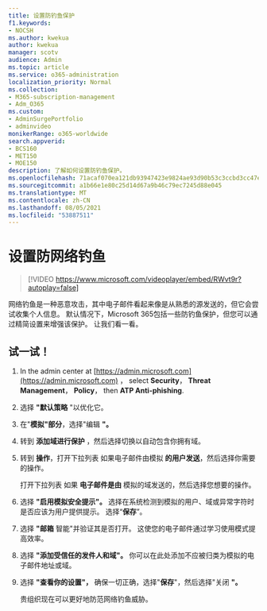 ```yaml
---
title: 设置防钓鱼保护
f1.keywords:
- NOCSH
ms.author: kwekua
author: kwekua
manager: scotv
audience: Admin
ms.topic: article
ms.service: o365-administration
localization_priority: Normal
ms.collection:
- M365-subscription-management
- Adm_O365
ms.custom:
- AdminSurgePortfolio
- adminvideo
monikerRange: o365-worldwide
search.appverid:
- BCS160
- MET150
- MOE150
description: 了解如何设置防钓鱼保护。
ms.openlocfilehash: 71acaf070ea121db93947423e9824ae93d90b53c3ccbd3cc47e57df23a92a40f
ms.sourcegitcommit: a1b66e1e80c25d14d67a9b46c79ec7245d88e045
ms.translationtype: MT
ms.contentlocale: zh-CN
ms.lasthandoff: 08/05/2021
ms.locfileid: "53887511"
---
```

# <a name="set-up-anti-phishing"></a>设置防网络钓鱼

> [!VIDEO https://www.microsoft.com/videoplayer/embed/RWvt9r?autoplay=false]

网络钓鱼是一种恶意攻击，其中电子邮件看起来像是从熟悉的源发送的，但它会尝试收集个人信息。 默认情况下，Microsoft 365包括一些防钓鱼保护，但您可以通过精简设置来增强该保护。 让我们看一看。

## <a name="try-it"></a>试一试！

1. In the admin center at [https://admin.microsoft.com](https://admin.microsoft.com) ， select **Security**， **Threat Management**， **Policy**， then **ATP Anti-phishing**.
1. 选择 **"默认策略** "以优化它。
1. 在"**模拟"部分**，选择"编辑 **"。**
1. 转到 **添加域进行保护** ，然后选择切换以自动包含你拥有域。
1. 转到 **操作**，打开下拉列表 如果电子邮件由模拟 **的用户发送**，然后选择你需要的操作。

    打开下拉列表 如果 **电子邮件是由** 模拟的域发送的，然后选择您想要的操作。
1. 选择 **"启用模拟安全提示"。** 选择在系统检测到模拟的用户、域或异常字符时是否应该为用户提供提示。 选择“**保存**”。
1. 选择 **"邮箱** 智能"并验证其是否打开。 这使您的电子邮件通过学习使用模式提高效率。
1. 选择 **"添加受信任的发件人和域"。** 你可以在此处添加不应被归类为模拟的电子邮件地址或域。
1. 选择 **"查看你的设置"，** 确保一切正确，选择"**保存**"，然后选择"关闭 **"。**

    贵组织现在可以更好地防范网络钓鱼威胁。